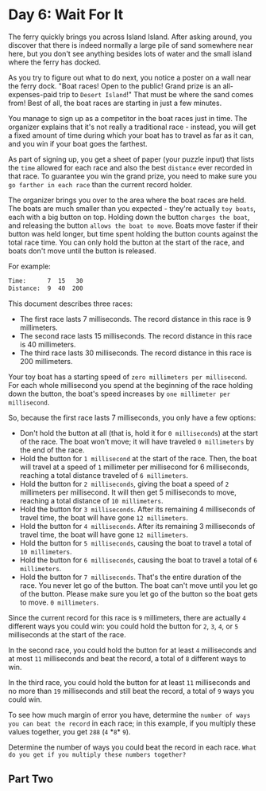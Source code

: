 # Day 6: Wait For It

The ferry quickly brings you across Island Island. After asking around, you discover that there is indeed normally a large pile of sand somewhere near here, but you don't see anything besides lots of water and the small island where the ferry has docked.

As you try to figure out what to do next, you notice a poster on a wall near the ferry dock. "Boat races! Open to the public! Grand prize is an all-expenses-paid trip to `Desert Island`!" That must be where the sand comes from! Best of all, the boat races are starting in just a few minutes.

You manage to sign up as a competitor in the boat races just in time. The organizer explains that it's not really a traditional race - instead, you will get a fixed amount of time during which your boat has to travel as far as it can, and you win if your boat goes the farthest.

As part of signing up, you get a sheet of paper (your puzzle input) that lists the `time` allowed for each race and also the best `distance` ever recorded in that race. To guarantee you win the grand prize, you need to make sure you `go farther in each race` than the current record holder.

The organizer brings you over to the area where the boat races are held. The boats are much smaller than you expected - they're actually `toy boats`, each with a big button on top. Holding down the button `charges the boat`, and releasing the button `allows the boat to move`. Boats move faster if their button was held longer, but time spent holding the button counts against the total race time. You can only hold the button at the start of the race, and boats don't move until the button is released.

For example:

```bash
Time:      7  15   30
Distance:  9  40  200
```

This document describes three races:

- The first race lasts 7 milliseconds. The record distance in this race is 9 millimeters.
- The second race lasts 15 milliseconds. The record distance in this race is 40 millimeters.
- The third race lasts 30 milliseconds. The record distance in this race is 200 millimeters.

Your toy boat has a starting speed of `zero millimeters per millisecond`. For each whole millisecond you spend at the beginning of the race holding down the button, the boat's speed increases by `one millimeter per millisecond`.

So, because the first race lasts 7 milliseconds, you only have a few options:

- Don't hold the button at all (that is, hold it for `0 milliseconds`) at the start of the race. The boat won't move; it will have traveled `0 millimeters` by the end of the race.
- Hold the button for `1 millisecond` at the start of the race. Then, the boat will travel at a speed of `1` millimeter per millisecond for 6 milliseconds, reaching a total distance traveled of `6 millimeters`.
- Hold the button for `2 milliseconds`, giving the boat a speed of `2` millimeters per millisecond. It will then get 5 milliseconds to move, reaching a total distance of `10 millimeters`.
- Hold the button for `3 milliseconds`. After its remaining 4 milliseconds of travel time, the boat will have gone `12 millimeters`.
- Hold the button for `4 milliseconds`. After its remaining 3 milliseconds of travel time, the boat will have gone `12 millimeters`.
- Hold the button for `5 milliseconds`, causing the boat to travel a total of `10 millimeters`.
- Hold the button for `6 milliseconds`, causing the boat to travel a total of `6 millimeters`.
- Hold the button for `7 milliseconds`. That's the entire duration of the race. You never let go of the button. The boat can't move until you let go of the button. Please make sure you let go of the button so the boat gets to move. `0 millimeters`.

Since the current record for this race is `9` millimeters, there are actually `4` different ways you could win: you could hold the button for `2`, `3`, `4`, or `5` milliseconds at the start of the race.

In the second race, you could hold the button for at least `4` milliseconds and at most `11` milliseconds and beat the record, a total of `8` different ways to win.

In the third race, you could hold the button for at least `11` milliseconds and no more than `19` milliseconds and still beat the record, a total of `9` ways you could win.

To see how much margin of error you have, determine the `number of ways you can beat the record` in each race; in this example, if you multiply these values together, you get `288` (`4` \*`8`\* `9`).

Determine the number of ways you could beat the record in each race. `What do you get if you multiply these numbers together?`

## Part Two
